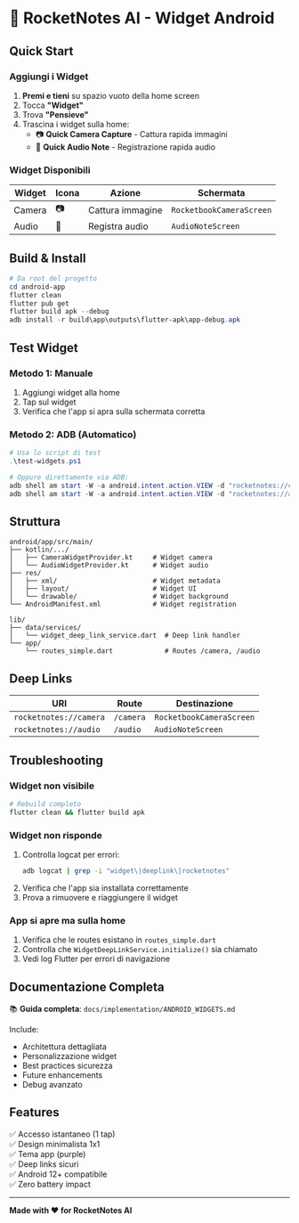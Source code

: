 # 📱 RocketNotes AI - Widget Android

## Quick Start

### Aggiungi i Widget

1. **Premi e tieni** su spazio vuoto della home screen
2. Tocca **"Widget"**
3. Trova **"Pensieve"**
4. Trascina i widget sulla home:
   - 📷 **Quick Camera Capture** - Cattura rapida immagini
   - 🎤 **Quick Audio Note** - Registrazione rapida audio

### Widget Disponibili

| Widget | Icona | Azione | Schermata |
|--------|-------|--------|-----------|
| Camera | 📷 | Cattura immagine | `RocketbookCameraScreen` |
| Audio | 🎤 | Registra audio | `AudioNoteScreen` |

## Build & Install

```powershell
# Da root del progetto
cd android-app
flutter clean
flutter pub get
flutter build apk --debug
adb install -r build\app\outputs\flutter-apk\app-debug.apk
```

## Test Widget

### Metodo 1: Manuale
1. Aggiungi widget alla home
2. Tap sul widget
3. Verifica che l'app si apra sulla schermata corretta

### Metodo 2: ADB (Automatico)
```powershell
# Usa lo script di test
.\test-widgets.ps1

# Oppure direttamente via ADB:
adb shell am start -W -a android.intent.action.VIEW -d "rocketnotes://camera" com.example.rocket_notes_ai
adb shell am start -W -a android.intent.action.VIEW -d "rocketnotes://audio" com.example.rocket_notes_ai
```

## Struttura

```
android/app/src/main/
├── kotlin/.../
│   ├── CameraWidgetProvider.kt     # Widget camera
│   └── AudioWidgetProvider.kt      # Widget audio
├── res/
│   ├── xml/                        # Widget metadata
│   ├── layout/                     # Widget UI
│   └── drawable/                   # Widget background
└── AndroidManifest.xml             # Widget registration

lib/
├── data/services/
│   └── widget_deep_link_service.dart  # Deep link handler
└── app/
    └── routes_simple.dart             # Routes /camera, /audio
```

## Deep Links

| URI | Route | Destinazione |
|-----|-------|--------------|
| `rocketnotes://camera` | `/camera` | `RocketbookCameraScreen` |
| `rocketnotes://audio` | `/audio` | `AudioNoteScreen` |

## Troubleshooting

### Widget non visibile
```bash
# Rebuild completo
flutter clean && flutter build apk
```

### Widget non risponde
1. Controlla logcat per errori:
   ```bash
   adb logcat | grep -i "widget\|deeplink\|rocketnotes"
   ```
2. Verifica che l'app sia installata correttamente
3. Prova a rimuovere e riaggiungere il widget

### App si apre ma sulla home
1. Verifica che le routes esistano in `routes_simple.dart`
2. Controlla che `WidgetDeepLinkService.initialize()` sia chiamato
3. Vedi log Flutter per errori di navigazione

## Documentazione Completa

📚 **Guida completa**: `docs/implementation/ANDROID_WIDGETS.md`

Include:
- Architettura dettagliata
- Personalizzazione widget
- Best practices sicurezza
- Future enhancements
- Debug avanzato

## Features

✅ Accesso istantaneo (1 tap)  
✅ Design minimalista 1x1  
✅ Tema app (purple)  
✅ Deep links sicuri  
✅ Android 12+ compatibile  
✅ Zero battery impact  

---

**Made with ❤️ for RocketNotes AI**
